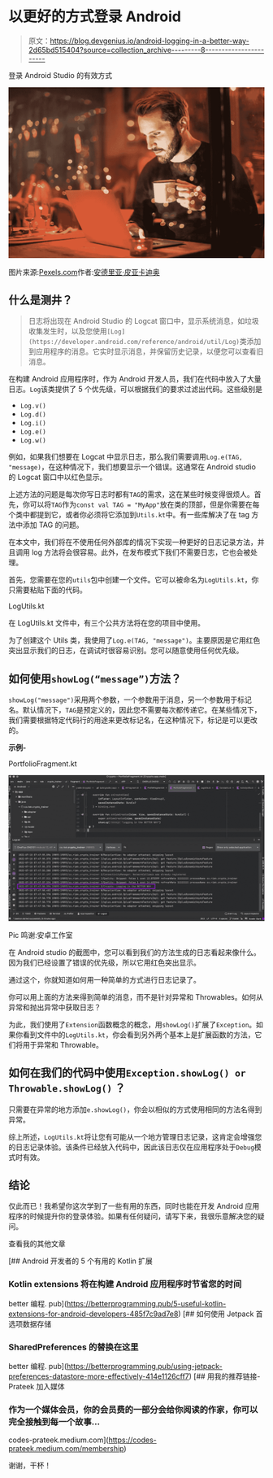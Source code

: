 # 以更好的方式登录 Android

> 原文：<https://blog.devgenius.io/android-logging-in-a-better-way-2d65bd515404?source=collection_archive---------8----------------------->

登录 Android Studio 的有效方式

![](img/a5c4ad3b6aa8e16ee4e00415a19790b8.png)

图片来源:[Pexels.com](http://pexels.com)作者:[安德里亚·皮亚卡迪奥](https://www.pexels.com/photo/man-holding-mug-in-front-of-laptop-842548/)

## **什么是测井？**

> 日志将出现在 Android Studio 的 Logcat 窗口中，显示系统消息，如垃圾收集发生时，以及您使用`[Log](https://developer.android.com/reference/android/util/Log)`类添加到应用程序的消息。它实时显示消息，并保留历史记录，以便您可以查看旧消息。

在构建 Android 应用程序时，作为 Android 开发人员，我们在代码中放入了大量日志。`Log`该类提供了 5 个优先级，可以根据我们的要求过滤出代码。这些级别是

*   `Log.v()`
*   `Log.d()`
*   `Log.i()`
*   `Log.e()`
*   `Log.w()`

例如，如果我们想要在 Logcat 中显示日志，那么我们需要调用`Log.e(TAG, "message)`，在这种情况下，我们想要显示一个错误。这通常在 Android studio 的 Logcat 窗口中以红色显示。

上述方法的问题是每次你写日志时都有`TAG`的需求，这在某些时候变得很烦人。首先，你可以将`TAG`作为`const val TAG = "MyApp"`放在类的顶部，但是你需要在每个类中都提到它，或者你必须将它添加到`Utils.kt`中。有一些库解决了在 tag 方法中添加 TAG 的问题。

在本文中，我们将在不使用任何外部库的情况下实现一种更好的日志记录方法，并且调用 log 方法将会很容易。此外，在发布模式下我们不需要日志，它也会被处理。

首先，您需要在您的`utils`包中创建一个文件。它可以被命名为`LogUtils.kt`，你只需要粘贴下面的代码。

LogUtils.kt

在 LogUtils.kt 文件中，有三个公共方法将在您的项目中使用。

为了创建这个 Utils 类，我使用了`Log.e(TAG, "message")`。主要原因是它用红色突出显示我们的日志，在调试时很容易识别。您可以随意使用任何优先级。

## 如何使用`showLog(“message”)`方法？

`showLog("message")`采用两个参数，一个参数用于消息，另一个参数用于标记名。默认情况下，`TAG`是预定义的，因此您不需要每次都传递它。在某些情况下，我们需要根据特定代码行的用途来更改标记名，在这种情况下，标记是可以更改的。

**示例-**

PortfolioFragment.kt

![](img/0d9ca5c41f5ec82587bc8dcaf8df7bb0.png)

Pic 鸣谢:安卓工作室

在 Android studio 的截图中，您可以看到我们的方法生成的日志看起来像什么。因为我们已经设置了错误的优先级，所以它用红色突出显示。

通过这个，你就知道如何用一种简单的方式进行日志记录了。

你可以用上面的方法来得到简单的消息，而不是针对异常和 Throwables。如何从异常和抛出异常中获取日志？

为此，我们使用了`Extension`函数概念的概念，用`showLog()`扩展了`Exception`。如果你看到文件中的`LogUtils.kt`，你会看到另外两个基本上是扩展函数的方法，它们将用于异常和 Throwable。

## 如何在我们的代码中使用`Exception.showLog() or Throwable.showLog()` ？

只需要在异常的地方添加`e.showLog()`，你会以相似的方式使用相同的方法名得到异常。

综上所述，`LogUtils.kt`将让您有可能从一个地方管理日志记录，这肯定会增强您的日志记录体验。该条件已经放入代码中，因此该日志仅在应用程序处于`Debug`模式时有效。

## 结论

仅此而已！我希望你这次学到了一些有用的东西，同时也能在开发 Android 应用程序的时候提升你的登录体验。如果有任何疑问，请写下来，我很乐意解决您的疑问。

查看我的其他文章

[](https://betterprogramming.pub/5-useful-kotlin-extensions-for-android-developers-485f7c9ad7e8) [## Android 开发者的 5 个有用的 Kotlin 扩展

### Kotlin extensions 将在构建 Android 应用程序时节省您的时间

better 编程. pub](https://betterprogramming.pub/5-useful-kotlin-extensions-for-android-developers-485f7c9ad7e8) [](https://betterprogramming.pub/using-jetpack-preferences-datastore-more-effectively-414e1126cff7) [## 如何使用 Jetpack 首选项数据存储

### SharedPreferences 的替换在这里

better 编程. pub](https://betterprogramming.pub/using-jetpack-preferences-datastore-more-effectively-414e1126cff7) [](https://codes-prateek.medium.com/membership) [## 用我的推荐链接- Prateek 加入媒体

### 作为一个媒体会员，你的会员费的一部分会给你阅读的作家，你可以完全接触到每一个故事…

codes-prateek.medium.com](https://codes-prateek.medium.com/membership) 

谢谢，干杯！